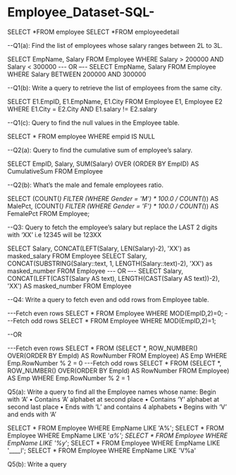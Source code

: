 # Employee_Dataset-SQL-

SELECT *FROM employee
SELECT *FROM employeedetail

--Q1(a): Find the list of employees whose salary ranges between 2L to 3L.

SELECT EmpName, Salary FROM Employee
WHERE Salary > 200000 AND Salary < 300000
--- OR –--
SELECT EmpName, Salary FROM Employee
WHERE Salary BETWEEN 200000 AND 300000

--Q1(b): Write a query to retrieve the list of employees from the same city.

SELECT E1.EmpID, E1.EmpName, E1.City
FROM Employee E1, Employee E2
WHERE E1.City = E2.City AND E1.salary != E2.salary

--Q1(c): Query to find the null values in the Employee table.

SELECT * FROM employee
WHERE empid IS NULL

--Q2(a): Query to find the cumulative sum of employee’s salary.

SELECT EmpID, Salary, SUM(Salary) OVER (ORDER BY EmpID) AS CumulativeSum
FROM Employee

--Q2(b): What’s the male and female employees ratio.

SELECT
(COUNT(*) FILTER (WHERE Gender = 'M') * 100.0 / COUNT(*)) AS MalePct,
(COUNT(*) FILTER (WHERE Gender = 'F') * 100.0 / COUNT(*)) AS FemalePct
FROM Employee;

--Q3: Query to fetch the employee’s salary but replace the LAST 2 digits with ‘XX’ 
i.e 12345 will be 123XX

SELECT Salary, 
CONCAT(LEFT(Salary, LEN(Salary)-2), 'XX') as masked_salary
FROM Employee
SELECT Salary, 
CONCAT(SUBSTRING(Salary::text, 1, LENGTH(Salary::text)-2), 'XX') as masked_number
FROM Employee
--- OR –--
SELECT Salary, CONCAT(LEFT(CAST(Salary AS text), LENGTH(CAST(Salary AS text))-2), 'XX') 
AS masked_number
FROM Employee

--Q4: Write a query to fetch even and odd rows from Employee table.

---Fetch even rows
SELECT * FROM Employee 
WHERE MOD(EmpID,2)=0;
---Fetch odd rows
SELECT * FROM Employee 
WHERE MOD(EmpID,2)=1;

--OR

---Fetch even rows
SELECT * FROM 
(SELECT *, ROW_NUMBER() OVER(ORDER BY EmpId) AS 
RowNumber
FROM Employee) AS Emp
WHERE Emp.RowNumber % 2 = 0
---Fetch odd rows
SELECT * FROM 
(SELECT *, ROW_NUMBER() OVER(ORDER BY EmpId) AS 
RowNumber
FROM Employee) AS Emp
WHERE Emp.RowNumber % 2 = 1

Q5(a): Write a query to find all the Employee names whose name:
Begin with ‘A’
• Contains ‘A’ alphabet at second place
• Contains ‘Y’ alphabet at second last place
• Ends with ‘L’ and contains 4 alphabets 
• Begins with ‘V’ and ends with ‘A’

SELECT * FROM Employee WHERE EmpName LIKE 'A%';
SELECT * FROM Employee WHERE EmpName LIKE '_a%';
SELECT * FROM Employee WHERE EmpName LIKE '%y_';
SELECT * FROM Employee WHERE EmpName LIKE '____l';
SELECT * FROM Employee WHERE EmpName LIKE 'V%a'

Q5(b): Write a query 

